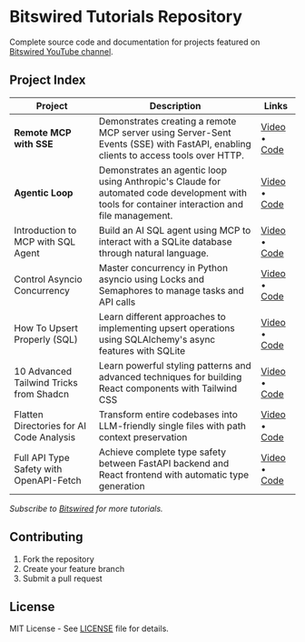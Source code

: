 # Bitswired Tutorials Repository

Complete source code and documentation for projects featured on
[Bitswired YouTube channel](https://youtube.com/@bitswired).

## Project Index

| Project                                  | Description                                                                                                                                    | Links                                                                                       |
| ---------------------------------------- | ---------------------------------------------------------------------------------------------------------------------------------------------- | ------------------------------------------------------------------------------------------- |
| **Remote MCP with SSE**                  | Demonstrates creating a remote MCP server using Server-Sent Events (SSE) with FastAPI, enabling clients to access tools over HTTP.             | [Video](https://youtu.be/kJ6EbcWvgYU) • [Code](projects/mcp-sse)                            |
| **Agentic Loop**                         | Demonstrates an agentic loop using Anthropic's Claude for automated code development with tools for container interaction and file management. | [Video](https://youtu.be/EKIgnMGwLFw) • [Code](projects/agentic-loop)                       |
| Introduction to MCP with SQL Agent       | Build an AI SQL agent using MCP to interact with a SQLite database through natural language.                                                   | [Video](https://youtu.be/cxl3tPWLOQ8) • [Code](projects/introduction-to-mcp-with-sql-agent) |
| Control Asyncio Concurrency              | Master concurrency in Python asyncio using Locks and Semaphores to manage tasks and API calls                                                  | [Video](https://youtu.be/ZO74-pZLr1w) • [Code](projects/python-concurrency-guards)          |
| How To Upsert Properly (SQL)             | Learn different approaches to implementing upsert operations using SQLAlchemy's async features with SQLite                                     | [Video](https://youtu.be/d0Dv7r3JuWA) • [Code](projects/upsert-with-on-conflict)            |
| 10 Advanced Tailwind Tricks from Shadcn  | Learn powerful styling patterns and advanced techniques for building React components with Tailwind CSS                                        | [Video](https://youtu.be/9z2Ifq-OPEI) • [Code](projects/10-tailwind-tricks-from-shadcn)     |
| Flatten Directories for AI Code Analysis | Transform entire codebases into LLM-friendly single files with path context preservation                                                       | [Video](https://youtu.be/Q9-DpH0D4vg) • [Code](projects/flatten-dir-for-ai)                 |
| Full API Type Safety with OpenAPI-Fetch  | Achieve complete type safety between FastAPI backend and React frontend with automatic type generation                                         | [Video](https://youtu.be/qgyCB39hlRM) • [Code](projects/full-api-type-safety)               |

_Subscribe to [Bitswired](https://youtube.com/@bitswired) for more tutorials._

## Contributing

1. Fork the repository
2. Create your feature branch
3. Submit a pull request

## License

MIT License - See [LICENSE](LICENSE) file for details.
